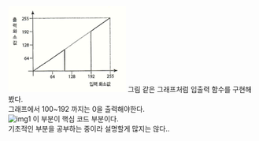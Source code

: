 ![img](../images/img.png)
그림 같은 그래프처럼 입출력 함수를 구현해봤다.  
그래프에서 100~192 까지는 0을 출력해야한다.  
![img1](../image/img1.png)
이 부분이 핵심 코드 부분이다.  
기초적인 부분을 공부하는 중이라 설명할게 많지는 않다..  
